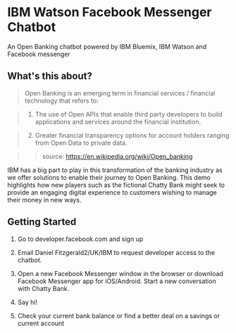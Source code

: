 # IBM Watson Facebook Messenger Chatbot
An Open Banking chatbot powered by IBM Bluemix, IBM Watson and Facebook messenger

## What's this about?

>Open Banking is an emerging term in financial services / financial technology that refers to:

>1) The use of Open APIs that enable third party developers to build applications and services around the financial institution.

>2) Greater financial transparency options for account holders ranging from Open Data to private data.

>> source: https://en.wikipedia.org/wiki/Open_banking

IBM has a big part to play in this transformation of the banking industry as we
offer solutions to enable their journey to Open Banking. This demo highlights how
new players such as the fictional Chatty Bank might seek to provide an engaging
digital experience to customers wishing to manage their money in new ways.

## Getting Started

1. Go to developer.facebook.com and sign up

2. Email Daniel Fitzgerald2/UK/IBM to request developer access to the chatbot.

3. Open a new Facebook Messenger window in the browser or download Facebook Messenger
app for iOS/Android. Start a new conversation with Chatty Bank.

4. Say hi!

5. Check your current bank balance or find a better deal on a savings or current account

<!-- ### Configure the Node.js bot app

1. Login to Bluemix and create an instance of the Watson Conversation service.
2. Note down the

Open a new terminal window or command prompt

Clone the repository onto your machine

`$ git clone <repo_url>`

Open `ibmwatson-fb-messenger-chatbot/config/config.json` in a text-editor.

    {
        "appSecret": "",
        "pageAccessToken": "",
        "validationToken": "",
        "serverURL": "",
        "conversationUrl": "",
        "conversationUsername": "",
        "conversationPassword": "",
        "conversationWorkspace": "",
        "API_Key": "",
        "API_Secret": ""
    }

Replace these values with those from your Facebook Developer account
and Watson Conversation service. -->
